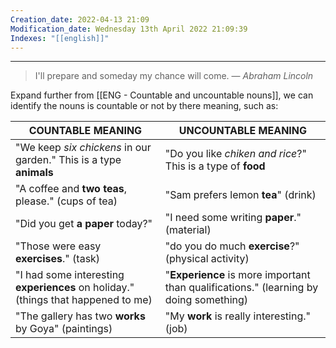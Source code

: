 ```yaml
---
Creation_date: 2022-04-13 21:09
Modification_date: Wednesday 13th April 2022 21:09:39
Indexes: "[[english]]"
---
```


----


> I'll prepare and someday my chance will come.
> — <cite>Abraham Lincoln</cite>

Expand further from [[ENG - Countable and uncountable nouns]], we can identify the nouns is countable or not by there meaning, such as:

| COUNTABLE MEANING                                                                 | UNCOUNTABLE MEANING                                                                   |
| --------------------------------------------------------------------------------- | ------------------------------------------------------------------------------------- |
| "We keep _six chickens_ in our garden." This is a type **animals**                | "Do you like _chiken and rice_?" This is a type of **food**                           |
| "A coffee and **two teas**, please." (cups of tea)                                | "Sam prefers lemon **tea**" (drink)                                                   |
| "Did you get **a paper** today?"                                                  | "I need some writing **paper**." (material)                                           |
| "Those were easy **exercises**." (task)                                           | "do you do much **exercise**?" (physical activity)                                    |
| "I had some interesting **experiences** on holiday." (things that happened to me) | "**Experience** is more important than qualifications." (learning by doing something) |
| "The gallery has two **works** by Goya" (paintings)                               | "My **work** is really interesting." (job)                                                                                      |

